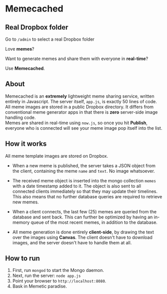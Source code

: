 Memecached
==========

## Real Dropbox folder
Go to ```/admin``` to select a real Dropbox folder

Love **memes**? 

Want to generate memes and share them with everyone in **real-time**? 

Use **Memecached**.

## About

Memecached is an **extremely** lightweight meme sharing service, written entirely in Javascript. The server itself, `app.js`, is exactly 50 lines of code.<br>
All meme images are stored in a public Dropbox directory. It differs from conventional meme generator apps in that there is **zero** server-side image handling code.<br>
Memes are shared in real-time using `now.js`, so once you hit **Publish**, everyone who is connected will see your meme image pop itself into the list.

## How it works

All meme template images are stored on Dropbox.

- When a new meme is published, the server takes a JSON object from the client, containing the meme `name` and `text`. No image whatsoever.

- The received meme object is inserted into the mongo collection `memes` with a date timestamp added to it. The object is also sent to all connected clients immediately so that they may update their timelines. This also means that no further database queries are required to retrieve new memes.

- When a client connects, the last few (25) memes are queried from the database and sent back. This can further be optimized by having an in-memory queue of the most recent memes, in addition to the database.

- All meme generation is done entirely **client-side**, by drawing the text over the images using **Canvas**. The client doesn't have to download images, and the server doesn't have to handle them at all.

## How to run

1. First, run `mongod` to start the Mongo daemon.
2. Next, run the server: `node app.js`
3. Point your browser to `http://localhost:8080`.
4. Bask in Memetic paradise.
